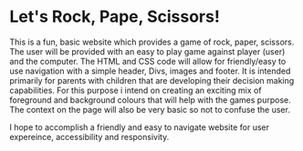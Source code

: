 # Let's Rock, Pape, Scissors!

This is a fun, basic website which provides a game of rock, paper, scissors. 
The user will be provided with an easy to play game against player (user) and the computer. 
The HTML and CSS code will allow for friendly/easy to use navigation with a simple header, Divs, images and footer. 
It is intended primarily for parents with children that are developing their decision making capabilities. 
For this purpose i intend on creating an exciting mix of foreground and background colours that will help with the games purpose. 
The context on the page will also be very basic so not to confuse the user.  

I hope to accomplish a friendly and easy to navigate website for user expereince, accessibility and responsivity.  